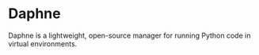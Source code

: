 # Daphne

Daphne is a lightweight, open-source manager for running Python code in virtual environments.
